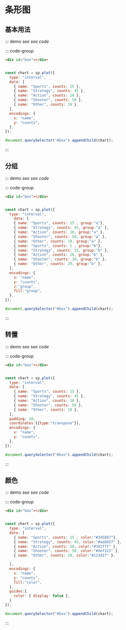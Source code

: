 # 条形图

## 基本用法

::: demo <i>see see code</i>

::: code-group

```html
<div id="box"></div>
```

```JavaScript

const chart = sp.plot({
  type: "interval",
  data: [
    { name: "Sports", counts: 15 },
    { name: "Strategy", counts: 45 },
    { name: "Action", counts: 10 },
    { name: "Shooter", counts: 50 },
    { name: "Other", counts: 19 },
  ],
  encodings: {
    x: "name",
    y: "counts",
  },
});

document.querySelector("#box").appendChild(chart);
```

:::


## 分组

::: demo <i>see see code</i>

::: code-group

```html
<div id="box"></div>
```

```JavaScript

const chart = sp.plot({
  type: "interval",
    data: [
    { name: "Sports", counts: 15 , group:"a"},
    { name: "Strategy", counts: 45, group:"a" },
    { name: "Action", counts: 10, group:"a" },
    { name: "Shooter", counts: 50, group:"a" },
    { name: "Other", counts: 19, group:"a" },
    { name: "Sports", counts: 5 , group:"b"},
    { name: "Strategy", counts: 15, group:"b" },
    { name: "Action", counts: 16, group:"b" },
    { name: "Shooter", counts: 30, group:"b" },
    { name: "Other", counts: 29, group:"b" },
  ],
  encodings: {
    x: "name",
    y: "counts",
    z:"group",
    fill:"group",
  },
});

document.querySelector("#box").appendChild(chart);
```

:::


## 转置

::: demo <i>see see code</i>

::: code-group

```html
<div id="box"></div>
```

```JavaScript

const chart = sp.plot({
  type: "interval",
  data: [
    { name: "Sports", counts: 15 },
    { name: "Strategy", counts: 45 },
    { name: "Action", counts: 10 },
    { name: "Shooter", counts: 50 },
    { name: "Other", counts: 19 },
  ],
  padding: 10,
  coordinates:[{type:"transpose"}],
  encodings: {
    x: "name",
    y: "counts",
  },
});

document.querySelector("#box").appendChild(chart);
```

:::


## 颜色

::: demo <i>see see code</i>

::: code-group

```html
<div id="box"></div>
```

```JavaScript

const chart = sp.plot({
  type: "interval",
  data: [
    { name: "Sports", counts: 15 , color:"#345897"},
    { name: "Strategy", counts: 45, color:"#aab657" },
    { name: "Action", counts: 10, color:"#391fff" },
    { name: "Shooter", counts: 50, color:"#def123" },
    { name: "Other", counts: 19, color:"#123d1f" },

  ],
  encodings: {
    x: "name",
    y: "counts",
    fill:"color",
  },
  guides:{
    color: { display: false },
  }
});

document.querySelector("#box").appendChild(chart);
```

:::

